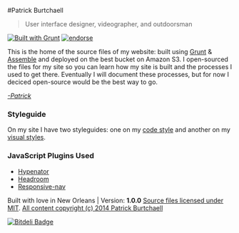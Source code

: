 #Patrick Burtchaell
 > User interface designer, videographer, and outdoorsman
 
[![Built with Grunt](https://cdn.gruntjs.com/builtwith.png)](http://gruntjs.com/)  [![endorse](https://api.coderwall.com/pb/endorsecount.png)](https://coderwall.com/pb)


This is the home of the source files of my website: built using [Grunt]() & [Assemble]() and deployed on the best bucket on Amazon S3. I open-sourced the files for my site so you can learn how my site is built and the processes I used to get there. Eventually I will document these processes, but for now I deciced open-source would be the best way to go.

_[-Patrick](http://twitter.com/pburtchaell)_

### Styleguide
On my site I have two styleguides: one on my [code style](http://pburtchaell.com/styleguide) and another on my [visual styles]().

### JavaScript Plugins Used
- [Hypenator]()
- [Headroom]()
- [Responsive-nav]()

Built with love in New Orleans | Version: **1.0.0**
[Source files licensed under MIT](http://pb.mit-license.org/).
[All content copyright (c) 2014 Patrick Burtchaell](http://pburtchaell.com/legal/)


[![Bitdeli Badge](https://d2weczhvl823v0.cloudfront.net/pburtchaell/site-assemble/trend.png)](https://bitdeli.com/free "Bitdeli Badge")

